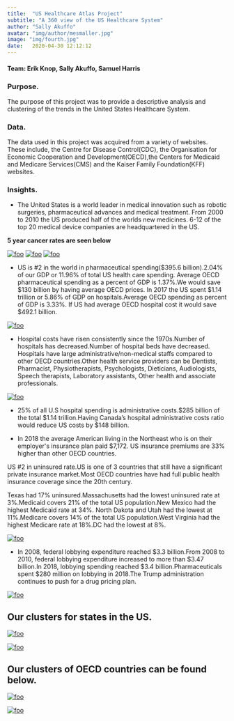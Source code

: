 ```yaml
---
title:  "US Healthcare Atlas Project"
subtitle: "A 360 view of the US Healthcare System"
author: "Sally Akuffo"
avatar: "img/author/mesmaller.jpg"
image: "img/fourth.jpg"
date:   2020-04-30 12:12:12
---
```


#### Team: Erik Knop, Sally Akuffo, Samuel Harris

### Purpose.
The purpose of this project was to provide a descriptive analysis and clustering of the trends in the United States Healthcare System.

### Data.
The data used in this project was acquired from a variety of websites. These include, the Centre for Disease Control(CDC), the Organisation for Economic Cooperation and Development(OECD),the Centers for Medicaid and Medicare Services(CMS) and the Kaiser Family Foundation(KFF) websites.

### Insights.
* The United States is a world leader in medical innovation such as robotic surgeries, pharmaceutical advances and medical treatment.
From 2000 to 2010 the US produced half of the worlds new medicines.
6-12 of the top 20 medical device companies are headquartered in the US.

**5 year cancer rates are seen below**

[![foo](https://live.staticflickr.com/8361/49875139427_8eba151ae2_o.png)](https://www.flickr.com/gp/188354765@N02/8j1sY9)
[![foo](https://live.staticflickr.com/65535/49874911961_db45583693_z.jpg)](https://flic.kr/p/2iZgXHc)
[![foo](https://live.staticflickr.com/65535/49916520061_3ae1b05942_w.jpg)](https://flic.kr/p/2j3Xdme)

* US is #2 in the world in pharmaceutical spending($395.6 billion).2.04% of our GDP or 11.96% of total US health care spending.
Average OECD pharmaceutical spending as a percent of GDP is 1.37%.We would save $130 billion by having average OECD prices.
In 2017 the US spent $1.14 trillion or 5.86% of GDP on hospitals.Average OECD spending as percent of GDP is 3.33%.
If US had average OECD hospital cost it would save $492.1 billion.

[![foo](https://live.staticflickr.com/65535/49911969307_ce0e1b275d_w.jpg)](https://flic.kr/p/2j3xTyX)

* Hospital costs have risen consistently since the 1970s.Number of hospitals has decreased.Number of hospital beds have decreased.
Hospitals have large administrative/non-medical staffs compared to other OECD countries.Other health service providers can be Dentists, Pharmacist, Physiotherapists, Psychologists, Dieticians, Audiologists, Speech therapists, Laboratory assistants, Other health and associate professionals.

[![foo](https://live.staticflickr.com/65535/49911655551_4afdefc5f2_w.jpg)](https://flic.kr/p/2j3whin)

* 25% of all U.S hospital spending is administrative costs.$285 billion of the total $1.14 trillion.Having Canada’s hospital administrative costs ratio would reduce US costs by $148 billion. 

* In 2018 the average American living in the Northeast who is on their employer's insurance plan paid $7,172. US insurance premiums are 33% higher than other OECD countries.

US #2 in uninsured rate.US is one of 3 countries that still have a significant private insurance market.Most OECD countries have had full public health insurance coverage since the 20th century.

Texas had 17%  uninsured.Massachusetts had the lowest uninsured rate at 3%.Medicaid covers 21% of the total US population.New Mexico had the highest Medicaid rate at 34%. North Dakota and Utah had the lowest at 11%.Medicare covers 14%  of the total US population.West Virginia had the highest Medicare rate at 18%.DC had the lowest at 8%.

[![foo](https://live.staticflickr.com/65535/49911948137_381687a084_w.jpg)](https://flic.kr/p/2j3xMgX)

* In 2008, federal lobbying expenditure reached $3.3 billion.From 2008 to 2010, federal lobbying expenditure increased to more than $3.47 billion.In 2018, lobbying spending reached $3.4 billion.Pharmaceuticals spent $280 million on lobbying in 2018.The Trump administration continues to push for a drug pricing plan.

[![foo](https://live.staticflickr.com/65535/49874982846_7f3a99f37c.jpg)](https://flic.kr/p/2iZhjMm)

 
 
## Our clusters for states in the US.

[![foo](https://live.staticflickr.com/65535/49914535841_972f126de0_w.jpg)](https://flic.kr/p/2j3M3vx)

[![foo](https://live.staticflickr.com/65535/49914024248_bcc7e8d3d3_w.jpg)](https://flic.kr/p/2j3JqqY)


## Our clusters of OECD countries can be found below.

[![foo](https://live.staticflickr.com/65535/49914816497_8a28f2bbd3_w.jpg)](https://flic.kr/p/2j3NtWr)

[![foo](https://live.staticflickr.com/65535/49914007493_6f3d5b76a1_w.jpg)](https://flic.kr/p/2j3Jks6)
